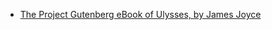 - [The Project Gutenberg eBook of Ulysses, by James Joyce](https://www.gutenberg.org/files/4300/4300-h/4300-h.htm)